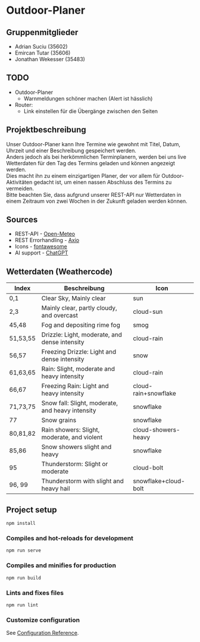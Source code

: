 # Outdoor-Planer 

## Gruppenmitglieder
- Adrian Suciu (35602)
- Emircan Tutar (35606)
- Jonathan Wekesser (35483)
 
## TODO
- Outdoor-Planer
  - Warnmeldungen schöner machen (Alert ist hässlich)
- Router: 
  - Link einstellen für die Übergänge zwischen den Seiten

## Projektbeschreibung
Unser Outdoor-Planer kann Ihre Termine wie gewohnt mit Titel, Datum, Uhrzeit und einer Beschreibung gespeichert werden. 
<br> 
Anders jedoch als bei herkömmlichen Terminplanern, werden bei uns live Wetterdaten für den Tag des Termins geladen und können angezeigt werden.
<br>
Dies macht ihn zu einem einzigartigen Planer, der vor allem für Outdoor-Aktivitäten gedacht ist, um einen nassen Abschluss des Termins zu vermeiden. 
<br>
Bitte beachten Sie, dass aufgrund unserer REST-API nur Wetterdaten in einem Zeitraum von zwei Wochen in der Zukunft geladen werden können. 

## Sources
- REST-API - [Open-Meteo](https://open-meteo.com/)
- REST Errorhandling - [Axio](https://www.npmjs.com/package/axios)
- Icons - [fontawesome](https://fontawesome.com)
- AI support - [ChatGPT](https://chat.openai.com/)

## Wetterdaten (Weathercode)
| Index    | Beschreibung                                     | Icon                 |
|----------|--------------------------------------------------|----------------------|
| 0,1      | Clear Sky, Mainly clear                          | sun                  |
| 2,3      | Mainly clear, partly cloudy, and overcast        | cloud-sun            |
| 45,48    | Fog and depositing rime fog                      | smog                 |
| 51,53,55 | Drizzle: Light, moderate, and dense intensity    | cloud-rain           |
| 56,57    | Freezing Drizzle: Light and dense intensity      | snow                 |
| 61,63,65 | Rain: Slight, moderate and heavy intensity       | cloud-rain           |
| 66,67    | Freezing Rain: Light and heavy intensity         | cloud-rain+snowflake |
| 71,73,75 | Snow fall: Slight, moderate, and heavy intensity | snowflake            |
| 77       | Snow grains                                      | snowflake            |
| 80,81,82 | Rain showers: Slight, moderate, and violent      | cloud-showers-heavy  |
| 85,86    | Snow showers slight and heavy                    | snowflake            |
| 95       | Thunderstorm: Slight or moderate                 | cloud-bolt           |
| 96, 99   | Thunderstorm with slight and heavy hail          | snowflake+cloud-bolt | 


## Project setup
```
npm install
```

### Compiles and hot-reloads for development
```
npm run serve
```

### Compiles and minifies for production
```
npm run build
```

### Lints and fixes files
```
npm run lint
```

### Customize configuration
See [Configuration Reference](https://cli.vuejs.org/config/).
